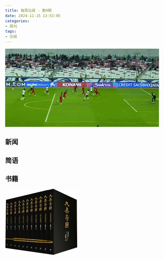 ```yaml
---
title: 每周见闻 - 第9期
date: 2024-11-15 13:53:05
categories:
- 周刊
tags:
- 见闻
---
```

![](/images/2024-11-15.gif)

## 新闻



## 简语




## 书籍

![](/images/2024-11-12.jpeg)

